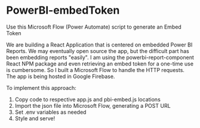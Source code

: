 # PowerBI-embedToken
Use this Microsoft Flow (Power Automate) script to generate an Embed Token

We are building a React Application that is centered on embedded Power BI Reports. We may eventually open source the app, but the difficult part has been embedding reports "easily". I am using the powerbi-report-component React NPM package and even retrieving an embed token for a one-time use is cumbersome. So I built a Microsoft Flow to handle the HTTP requests. The app is being hosted in Google Firebase.

To implement this approach:
1. Copy code to respective app.js and pbi-embed.js locations
2. Import the json file into Microsoft Flow, generating a POST URL
3. Set .env variables as needed
4. Style and serve!
